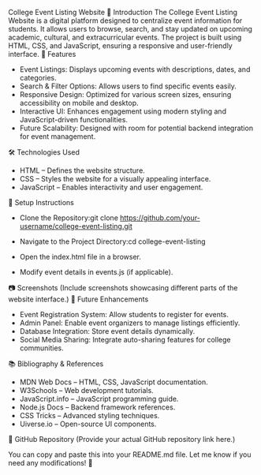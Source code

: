College Event Listing Website
📌 Introduction
The College Event Listing Website is a digital platform designed to centralize event information for students. It allows users to browse, search, and stay updated on upcoming academic, cultural, and extracurricular events. The project is built using HTML, CSS, and JavaScript, ensuring a responsive and user-friendly interface.
🚀 Features
- Event Listings: Displays upcoming events with descriptions, dates, and categories.
- Search & Filter Options: Allows users to find specific events easily.
- Responsive Design: Optimized for various screen sizes, ensuring accessibility on mobile and desktop.
- Interactive UI: Enhances engagement using modern styling and JavaScript-driven functionalities.
- Future Scalability: Designed with room for potential backend integration for event management.

🛠️ Technologies Used
- HTML – Defines the website structure.
- CSS – Styles the website for a visually appealing interface.
- JavaScript – Enables interactivity and user engagement.

🔧 Setup Instructions
- Clone the Repository:git clone https://github.com/your-username/college-event-listing.git

- Navigate to the Project Directory:cd college-event-listing

- Open the index.html file in a browser.
- Modify event details in events.js (if applicable).

📷 Screenshots
(Include screenshots showcasing different parts of the website interface.)
🎯 Future Enhancements
- Event Registration System: Allow students to register for events.
- Admin Panel: Enable event organizers to manage listings efficiently.
- Database Integration: Store event details dynamically.
- Social Media Sharing: Integrate auto-sharing features for college communities.

📚 Bibliography & References
- MDN Web Docs – HTML, CSS, JavaScript documentation.
- W3Schools – Web development tutorials.
- JavaScript.info – JavaScript programming guide.
- Node.js Docs – Backend framework references.
- CSS Tricks – Advanced styling techniques.
- Uiverse.io – Open-source UI components.

🔗 GitHub Repository
(Provide your actual GitHub repository link here.)

You can copy and paste this into your README.md file. Let me know if you need any modifications! 🚀
